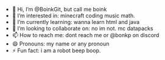 - 👋 Hi, I’m @BoinkGit, but call me boink
- 👀 I’m interested in: minecraft coding music math.
- 🌱 I’m currently learning: wanna learn html and java
- 💞️ I’m looking to collaborate on: no im not. mc datapacks
- 📫 How to reach me: dont reach me or @bonkp on discord
- 😄 Pronouns: my name or any pronoun
- ⚡ Fun fact: i am a robot beep boop.

<!---
BoinkGit/BoinkGit is a ✨ special ✨ repository because its `README.md` (this file) appears on your GitHub profile.
You can click the Preview link to take a look at your changes.
--->
